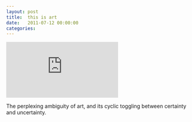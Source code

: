```yaml
---
layout: post
title:  this is art
date:   2011-07-12 00:00:00
categories: 
---
```


<iframe class="movie-frame" src="http://player.vimeo.com/video/26320415?title=0&amp;byline=0&amp;portrait=0&amp;color=939b9e&amp;autoplay=1&amp;loop=1&amp;api=1" frameborder="0" webkitAllowFullScreen mozallowfullscreen allowFullScreen></iframe>

The perplexing ambiguity of art, and its cyclic toggling between certainty and uncertainty.


